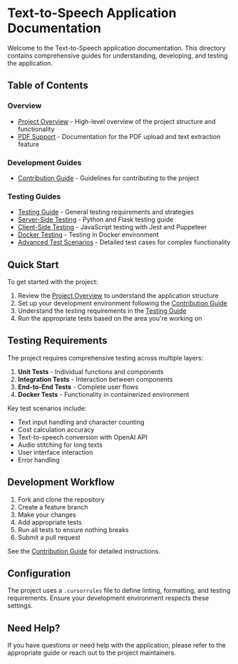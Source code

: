 # Text-to-Speech Application Documentation

Welcome to the Text-to-Speech application documentation. This directory contains comprehensive guides for understanding, developing, and testing the application.

## Table of Contents

### Overview
- [Project Overview](./project_overview.md) - High-level overview of the project structure and functionality
- [PDF Support](./pdf_support.md) - Documentation for the PDF upload and text extraction feature

### Development Guides
- [Contribution Guide](./contribution_guide.md) - Guidelines for contributing to the project

### Testing Guides
- [Testing Guide](./testing_guide.md) - General testing requirements and strategies
- [Server-Side Testing](./server_side_testing.md) - Python and Flask testing guide
- [Client-Side Testing](./client_side_testing.md) - JavaScript testing with Jest and Puppeteer
- [Docker Testing](./docker_testing.md) - Testing in Docker environment
- [Advanced Test Scenarios](./advanced_test_scenarios.md) - Detailed test cases for complex functionality

## Quick Start

To get started with the project:

1. Review the [Project Overview](./project_overview.md) to understand the application structure
2. Set up your development environment following the [Contribution Guide](./contribution_guide.md)
3. Understand the testing requirements in the [Testing Guide](./testing_guide.md)
4. Run the appropriate tests based on the area you're working on

## Testing Requirements

The project requires comprehensive testing across multiple layers:

1. **Unit Tests** - Individual functions and components
2. **Integration Tests** - Interaction between components
3. **End-to-End Tests** - Complete user flows
4. **Docker Tests** - Functionality in containerized environment

Key test scenarios include:

- Text input handling and character counting
- Cost calculation accuracy
- Text-to-speech conversion with OpenAI API
- Audio stitching for long texts
- User interface interaction
- Error handling

## Development Workflow

1. Fork and clone the repository
2. Create a feature branch
3. Make your changes
4. Add appropriate tests
5. Run all tests to ensure nothing breaks
6. Submit a pull request

See the [Contribution Guide](./contribution_guide.md) for detailed instructions.

## Configuration

The project uses a `.cursorrules` file to define linting, formatting, and testing requirements. Ensure your development environment respects these settings.

## Need Help?

If you have questions or need help with the application, please refer to the appropriate guide or reach out to the project maintainers. 